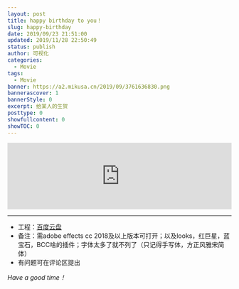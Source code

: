 ```yaml
---
layout: post
title: happy birthday to you！
slug: happy-birthday
date: 2019/09/23 21:51:00
updated: 2019/11/28 22:50:49
status: publish
author: 可视化
categories: 
  - Movie
tags: 
  - Movie
banner: https://a2.mikusa.cn/2019/09/3761636830.png
bannerascover: 1
bannerStyle: 0
excerpt: 给某人的生贺
posttype: 0
showfullcontent: 0
showTOC: 0
---
```



<iframe id="spkj" src="https://player.bilibili.com/player.html?aid=68785738&cid=119208968&page=1&high_quality=1" scrolling="no" border="0" frameborder="no" framespacing="0" allowfullscreen="true" width=100%> </iframe>
<script type="text/javascript">  
document.getElementById("spkj").style.height=document.getElementById("spkj").scrollWidth*0.76+"px";
</script>



---


- 工程：[百度云盘][1]
- 备注：需adobe effects cc 2018及以上版本可打开；以及looks，红巨星，蓝宝石，BCC啥的插件；字体太多了就不列了（只记得手写体，方正风雅宋简体）
- 有问题可在评论区提出

*Have a good time！*


[1]: https://pan.baidu.com/s/1AuHXYEbW5a8XsPeK9daZSw